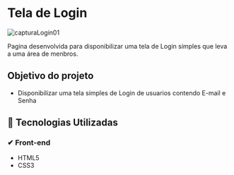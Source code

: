 # Tela de Login

![capturaLogin01](https://user-images.githubusercontent.com/69124206/136627534-ec3a6810-e202-4695-b93a-f7aaac3f7dd9.png)


Pagina desenvolvida para disponibilizar uma tela de Login simples que leva a uma área de menbros.



## Objetivo do projeto 


- Disponibilizar uma tela simples de Login de usuarios contendo E-mail e Senha



## 🚀 Tecnologias Utilizadas

###  ✔ Front-end

- HTML5
- CSS3   
